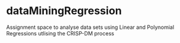 # dataMiningRegression
Assignment space to analyse data sets using Linear and Polynomial Regressions utlising the CRISP-DM process
